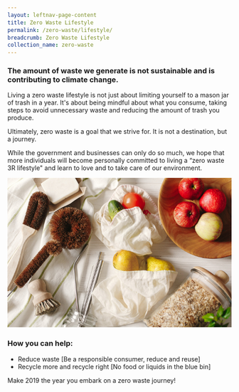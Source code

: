 ```yaml
---
layout: leftnav-page-content
title: Zero Waste Lifestyle
permalink: /zero-waste/lifestyle/
breadcrumb: Zero Waste Lifestyle
collection_name: zero-waste
---
```


### The amount of waste we generate is not sustainable and is contributing to climate change.



Living a zero waste lifestyle is not just about limiting yourself to a mason jar of trash in a year. It's about being mindful about what you consume, taking steps to avoid unnecessary waste and reducing the amount of trash you produce.

Ultimately, zero waste is a goal that we strive for. It is not a destination, but a journey.

While the government and businesses can only do so much, we hope that more individuals will become personally committed to living a “zero waste 3R lifestyle" and learn to love and to take care of our environment.

![zero waste lifestyle](/images/lifestyle.jpg)

### How you can help:
* Reduce waste [Be a responsible consumer, reduce and reuse]
* Recycle more and recycle right [No food or liquids in the blue bin]

Make 2019 the year you embark on a zero waste journey! 
















